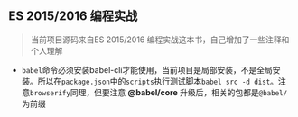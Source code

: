 ## ES 2015/2016 编程实战

> 当前项目源码来自ES 2015/2016 编程实战这本书，自己增加了一些注释和个人理解

- `babel`命令必须安装babel-cli才能使用，当前项目是局部安装，不是全局安装。所以在`package.json`中的`scripts`执行测试脚本`babel src -d dist`。注意`browserify`同理，但要注意 **@babel/core** 升级后，相关的包都是`@babel/`为前缀